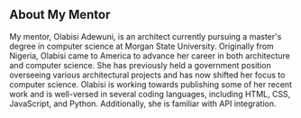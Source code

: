 ## About My Mentor

My mentor, Olabisi Adewuni, is an architect currently pursuing a master's degree in computer science at Morgan State University. Originally from Nigeria, Olabisi came to America to advance her career in both architecture and computer science. She has previously held a government position overseeing various architectural projects and has now shifted her focus to computer science. Olabisi is working towards publishing some of her recent work and is well-versed in several coding languages, including HTML, CSS, JavaScript, and Python. Additionally, she is familiar with API integration.
